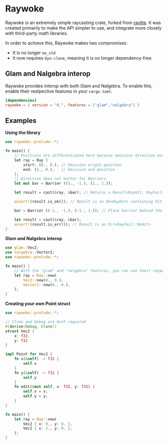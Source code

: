 # Raywoke

Raywoke is an extremely simple raycasting crate, forked from [raylite](https://github.com/heyimrein/raylite). It was created primarily to make the API simpler to use, and integrate more closely with third-party math libraries.

In order to achieve this, Raywoke makes two compromises:
- It is no longer `no_std`
- It now requires `dyn-clone`, meaning it is no longer dependency-free. 

## Glam and Nalgebra interop

Raywoke provides interop with both Glam and Nalgebra. To enable this, enable their restpective features in your `cargo.toml`:

```toml
[dependencies]
raywoke = { version = "0.", features = ["glam","nalgebra"] }
```

## Examples

**Using the library**
```rust
use raywoke::prelude::*;

fn main() {
    // Positions are differentiated here because emission direction matters
    let ray = Ray {
        start: (0., 0.), // Emission origin position
        end: (2., 0.),   // Emission end position
    };
	// Direction does not matter for Barriers
    let mut bar = Barrier ((1., -1.), (1., 1.)); 

    let result = cast(&ray, &bar); // Returns a Result<RayHit, RayFail>

    assert!(result.is_ok()); // Result is an Ok<RayHit> containing hit info

    bar = Barrier ((-1., -1.), (-1., 1.)); // Place barrier behind the Ray

    let result = cast(&ray, &bar);
    assert!(result.is_err()); // Result is an Err<RayFail::NoHit>
}
```

**Glam and Nalgebra interop**
```rust
use glam::Vec2;
use nalgebra::Vector2;
use raywoke::prelude::*;

fn main() {
	// With the "glam" and "nalgebra" features, you can use their respective Vector structs
	let ray = Ray::new(
		Vec2::new(0., 0.),
		Vector2::new(0., 0.),
	);
}
```

**Creating your own Point struct**
```rust
use raywoke::prelude::*;

// Clone and Debug are both required
#[derive(Debug, Clone)]
struct Vec2 {
	x: f32,
	y: f32
}

impl Point for Vec2 {
	fn x(&self) -> f32 {
		self.x
	}
	fn y(&self) -> f32 {
		self.y
	}
	fn edit(&mut self, x: f32, y: f32) {
		self.x = x;
		self.y = y;
	}
}

fn main() {
	let ray = Ray::new(
		Vec2 { x: 0., y: 0. },
		Vec2 { x: 2., y: 0. },
	);
}
```
